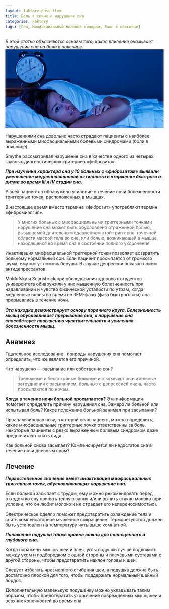 ```yaml
---
layout: faktory-post-item
title: Боль в спине и нарушение сна
categories: Faktory
tags: [Сон, Миофасциальный болевой синдром, Боль в пояснице]
---
```


*В этой статье объясняются основы того, какое влияение оказывает нарушение сна на боли в пояснице.*
![факторы](/images/factory/other/son.jpg)


Нарушениями сна довольно часто страдают пациенты с наиболее выраженными миофасциальными болевыми синдромами (боли в пояснице). 

Smythe рассматривал нарушение сна в качестве одного из четырех главных диагностических критериев «фиброзита». 

***При изучении характера сна  у 10 больных с «фиброзитом» выявили уменьшение медленноволновой активности и вторжение быстрого a-ритма во время III и IV стадии сна.*** 

У всех пациентов обнаружено усиление в течение ночи болезненности триггерных точек, расположенных в мышцах. 

В настоящее время вместо термина «фиброзит» употребляют термин «фибромиалгия».

> У многих больных с миофасциальными триггерными точками нарушение сна может быть обусловлено отраженной болью, вызываемой длительным сдавлением этой триггерно-точечной области массой тела во сне, или болью, возникающей в мышце, находящейся во время сна в состоянии полного укорочения.

 Инактивация миофасциальной триггерной точки позволяет возвратить больному нормальный сон. Если пациент просыпается от громкого шума, ему могут помочь беруши. В случае депрессии показан прием антидепрессантов.
 
Moldofsky и Scarisbrick  при обследовании здоровых студентов университета обнаружили у них мышечную болезненность при надавливании и чувство физической усталости по утрам, когда медленные волны во время не REM-фазы (фаза быстрого сна) сна прерывались в течение ночи. 

***Эта находка демонстрирует основу порочного круга. Болезненность мышц обусловливает прерывание сна, а нарушение сна способствует повышению чувствительности и усилению болезненности мышц.***

## Анамнез

Тщательное исследование , природы нарушения сна помогает определить, что же является его причиной.

 Что нарушено — засыпание или собственно сон?

> Тревожные и беспокойные больные испытывают значительные затруднения с засыпанием, больные с депрессией очень часто просыпаются по ночам.

 **Когда в течение ночи больной просыпается?** 
 Эта информация помогает определить причину нарушения сна. Замерз ли больной или испытывал боль? Какое положение больной занимал при засыпании? 
 
 Проанализировав позу, в которой спал пациент, можно определить, какие миофасциальные триггерные точки ответственны за боль. Некоторые пациенты с резко выраженным болевым синдромом даже предпочитают спать сидя. 
 
 Как больной снова засыпает? Компенсируется ли недостаток сна в течение ночи дневным сном?
 
## Лечение 
***Первостепенное значение имеет инактивация миофасциальных триггерных точек, обусловливающих нарушение сна.*** 

Если больной засыпает с трудом, ему можно рекомендовать перед отходом ко сну принять теплую ванну и/или выпить стакан молока (при условии, что он любит молоко и не страдает его непереносимостью).

Электрическое одеяло поможет предотвратить охлаждение тела и снять компенсаторное мышечное сокращение. Терморегулятор должен быть установлен на температуру чуть выше комнатной.

***Положение подушки также крайне важно для полноценного и глубокого сна.*** 

Когда поражены мышцы шеи и плеч, углы подушки лучше подложить между ухом и подбородком с одной стороны и плечевыми суставами с другой стороны, чтобы предотвратить наклон головы и шеи. 

Следует избегать чрезмерного сгибания шеи, а подушка должна быть достаточно плоской для того, чтобы поддержать нормальный шейный лордоз.

 Дополнительную маленькую подушечку можно укладывать таким образом, чтобы предотвратить укорочение поврежденных мышц шеи и верхних конечностей во время сна. 
